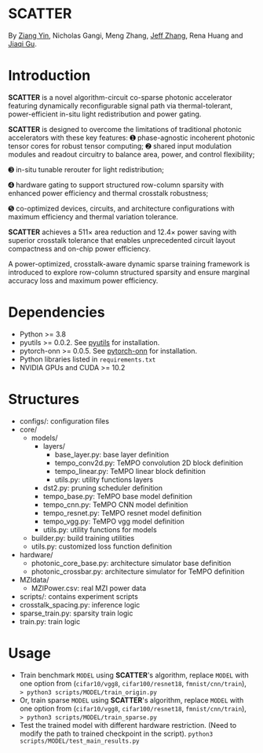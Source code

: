 
# SCATTER 

By [Ziang Yin](https://scopex-asu.github.io/index.html), Nicholas Gangi, Meng Zhang, [Jeff Zhang](https://search.asu.edu/profile/4346755), Rena Huang and [Jiaqi Gu](https://scopex-asu.github.io/index.html).


# Introduction
**SCATTER** is a novel algorithm-circuit co-sparse photonic accelerator featuring dynamically reconfigurable signal path via thermal-tolerant, power-efficient in-situ light redistribution and power gating. 
<!-- <p align="center">
  <img src="figures/Teaser.jpg" width="20" height="160"/>

</p> -->
**SCATTER** is designed to overcome the limitations of
traditional photonic accelerators with these key features: ➊ phase-agnostic incoherent photonic tensor cores for robust tensor computing; ➋ shared input modulation modules and readout circuitry to balance area, power, and control flexibility; 
<!-- <p align="center">
  <img src="figures/ArchOverview.jpg" width="400" height="160"/>

</p> -->
➌ in-situ tunable rerouter for light redistribution; 
<!-- <p align="center">
  <img src="figures/TunableRerouter2.jpg" width="400" height="160"/>

</p> -->
➍ hardware gating to support structured row-column sparsity with enhanced power efficiency and thermal crosstalk robustness; 
<!-- <p align="center">
  <img src="figures/PhotocurrentSwitches.jpg" width="400" height="160"/>

</p> -->
➎ co-optimized devices, circuits, and architecture configurations with maximum efficiency and thermal variation tolerance.

**SCATTER** achieves a 511× area reduction and 12.4× power saving with superior crosstalk tolerance that enables unprecedented circuit layout compactness and on-chip power efficiency.
<!-- <p align="center">
  <img src="figures/ProgressPowerAreaOpt.jpg" width="400" height="160"/>

</p> -->

A power-optimized, crosstalk-aware dynamic sparse training framework is introduced to explore row-column structured sparsity and ensure marginal accuracy loss and maximum power
efficiency. 
<!-- <p align="center">
  <img src="figures/mainresults.jpg" width="400" height="160"/>

</p> -->

# Dependencies
* Python >= 3.8
* pyutils >= 0.0.2. See [pyutils](https://github.com/JeremieMelo/pyutility) for installation.
* pytorch-onn >= 0.0.5. See [pytorch-onn](https://github.com/JeremieMelo/pytorch-onn) for installation.
* Python libraries listed in `requirements.txt`
* NVIDIA GPUs and CUDA >= 10.2

# Structures
* configs/: configuration files
* core/
    * models/
        * layers/
            * base_layer.py: base layer definition
            * tempo_conv2d.py: TeMPO convolution 2D block definition
            * tempo_linear.py: TeMPO linear block definition
            * utils.py: utility functions layers 
        * dst2.py: pruning scheduler definition
        * tempo_base.py: TeMPO base model definition
        * tempo_cnn.py: TeMPO CNN model definition
        * tempo_resnet.py: TeMPO resnet model definition
        * tempo_vgg.py: TeMPO vgg model definition
        * utils.py: utility functions for models
    * builder.py: build training utilities
    * utils.py: customized loss function definition
* hardware/
    * photonic_core_base.py: architecture simulator base definition
    * photonic_crossbar.py: architecture simulator for TeMPO definition
* MZIdata/
    * MZIPower.csv: real MZI power data
* scripts/: contains experiment scripts
* crosstalk_spacing.py: inference logic
* sparse_train.py: sparsity train logic
* train.py: train logic


# Usage
* Train benchmark `MODEL` using  **SCATTER**'s algorithm, replace `MODEL` with one option from (`cifar10/vgg8`, `cifar100/resnet18`, `fmnist/cnn/train`),\
`> python3 scripts/MODEL/train_origin.py`
* Or, train sparse `MODEL` using  **SCATTER**'s algorithm, replace `MODEL` with one option from (`cifar10/vgg8`, `cifar100/resnet18`, `fmnist/cnn/train`),\
`> python3 scripts/MODEL/train_sparse.py`
* Test the trained model with different hardware restriction. (Need to modify the path to trained checkpoint in the script).
`python3 scripts/MODEL/test_main_results.py`
